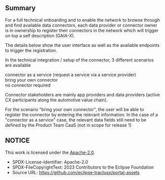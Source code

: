 ## Summary

For a full technical onboarding and to enable the network to browse through and find available data connectors, each data provider or connector owner is in ownership to register their connectors in the network which will trigger on top a self description (GAIA-X).

The details below show the user interface as well as the available endpoints to trigger the registration.

In the technical integration / setup of the connector, 3 different scenarios are available

connector as a service (request a service via a service provider) \
bring your own connector \
no connector required

Connector stakeholders are mainly app providers and data providers (active CX participants along the automotive value chain).

For the scenario "bring your own connector", the user will be able to register the connector by entering the relevant information. In the case of a "connector as a service" case, the relevant data fields still need to be defined by the Product Team CaaS (not in scope for release 1)

## NOTICE

This work is licensed under the [Apache-2.0](https://www.apache.org/licenses/LICENSE-2.0).

- SPDX-License-Identifier: Apache-2.0
- SPDX-FileCopyrightText: 2023 Contributors to the Eclipse Foundation
- Source URL: https://github.com/eclipse-tractusx/portal-assets
